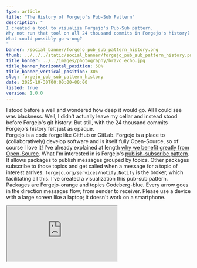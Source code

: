 ```yaml
---
type: article
title: "The History of Forgejo's Pub-Sub Pattern"
description: "
I created a tool to visualize Forgejo's Pub-Sub pattern.
Why not run that tool on all 24 thousand commits in Forgejo's history?
What could possibly go wrong?
"
banner: /social_banner/forgejo_pub_sub_pattern_history.png
thumb: ../../../static/social_banner/forgejo_pub_sub_pattern_history.png
title_banner: ../../images/photography/bravo_echo.jpg
title_banner_horizontal_position: 50%
title_banner_vertical_position: 30%
slug: forgejo_pub_sub_pattern_history
date: 2025-10-30T00:00:00+00:00
listed: true
version: 1.0.0
---
```


I stood before a well and wondered how deep it would go.
All I could see was blackness.
Well, I didn't actually leave my cellar and instead stood before Forgejo's git history.
But still, with the 24 thousand commits Forgejo's history felt just as opaque.<br />
Forgejo is a code forge like GitHub or GitLab.
Forgejo is a place to (collaboratively) develop software and is itself fully Open-Source, so of course I love it!
I've already explained at length [why we benefit greatly from Open-Source](https://chris-besch.com/articles/open_source).
What I'm interested in is Forgejo's [publish-subscribe pattern](https://en.wikipedia.org/wiki/Publish%E2%80%93subscribe_pattern).
It allows packages to publish messages grouped by topics.
Other packages subscribe to those topics and get called when a message for a topic of interest arrives.
`forgejo.org/services/notify.Notify` is the broker, which facilitating all this.
I've created a visualization this pub-sub pattern.
Packages are Forgejo-orange and topics Codeberg-blue.
Every arrow goes in the direction messages flow; from sender to receiver.
Please use a device with a large screen like a laptop; it doesn't work on a smartphone.

<Iframe src="https://christopher-besch.github.io/go_observer_pattern_visualizer/viewer" fullscreen />

The list on the right shows all commits in Forgejo's history that change something about the pub-sub pattern.
Select a commit see how Forgejo looked like back then.
Once you've selected a commit you can use the arrow keys, too.

## Go AST, a lot of Bash and D3.js
How did I create this visualization?
Firstly, let's take a look at how Forgejo's pub-sub pattern works.
Every participating package defines a notifier struct and uses the broker like this:

```go
// Define the notifier.
type actionsNotifier struct {
	notify_service.NullNotifier
}

// Ensure that this struct fulfills the Notifier interface.
var _ notify_service.Notifier = &actionsNotifier{}

// Declare functions for all topics the package is interested in.
func (n *actionsNotifier) NewIssue(/* --snip-- */) {
// --snip--

// Tell the broker there's a new notifier to be notified.
notify_service.RegisterNotifier(&actionsNotifier{})

// send a message to some topic
notify_service.PullReviewDismiss(ctx, doer, review, comment)
```
So what I had to do was find these places in Forgejo's source code and compile that data into a usable format.
I thought about doing this with grep and simple string matching but figured something more robust wouldn't hurt.
Therefore, I used Go's [abstract syntax tree (AST)](https://en.wikipedia.org/wiki/Abstract_syntax_tree) directly.
The AST is an intermediate state in the Go compiler; the compiler generates the AST from the source code and then the machine instructions from the AST.
To my delight, there is the `go/ast` package to walk through the AST and `go/types` for type checking.
There even is the convenient `golang.org/x/tools/go/packages` package to tie it all together.
Take a look at my [parser main.go](https://codeberg.org/christopher-besch/go_pub_sub_visualizer/src/branch/main/parser/main.go) if you're interested in some details.
This script spits out a single JSON.
For the pretty visualization I used [D3.js](https://d3js.org)'s force simulation.
It simulates repelling forces between all nodes and attracting forces between connected ones.
Take a look at the [viewer source code](https://codeberg.org/christopher-besch/go_pub_sub_visualizer/src/branch/main/viewer) for more on that.

## The Well and the Light
Now that I had a way to extract this data for one state of Forgejo's code base, a bigger idea came to me.
Why not do this for every commit in Forgejo's history?
How difficult could it be?
As you can see above, that did work out but not without hiccups.
So, I invite you to come on a little journey down Forgejo's history:
Let's throw a light down that well!

### *0,000m* 2025-10-27 ([346f87d](https://codeberg.org/forgejo/forgejo/commit/346f87d7a26d7c3678867961c74487e5b759cbf0))
I started in front of the well:
A few days ago I created [a Bash script](https://codeberg.org/christopher-besch/go_pub_sub_visualizer/src/branch/main/auto_parser.sh) that runs the parser script, checks out the next-older commit and repeats the process.
This script ran for days creating thousands of JSON files.
I created another [Go script](https://codeberg.org/christopher-besch/go_pub_sub_visualizer/src/branch/main/post_process/main.go) to clean up this mess e.g. by deleting duplicates.<br />
At [346f87d](https://codeberg.org/forgejo/forgejo/commit/346f87d7a26d7c3678867961c74487e5b759cbf0) I let my script run and fall into the darkness below.
I didn't know what it would uncover and if it would encounter some hurdles.
Let's say I started at ground level and every commit I go down is another meter below the surface.

### *0,780m* 2025-06-17 ([16dbc0e](https://codeberg.org/forgejo/forgejo/commit/16dbc0efd350cdc15760c2e40346c1e9fbb0bd01))
This was my first hiccup; my Go script crashed.
Apparently this commit removed a type of token that my script didn't expect (a SelectorExpr with a Selector that doesn't map to any object).
So, all commits older than this one crash my script.
I added a nil check and dropped it back in the well.
```go
pkg.TypesInfo.Uses[f.Sel] != nil
```

### *1,225m* 2025-03-27 ([2457f5f](https://codeberg.org/forgejo/forgejo/commit/2457f5ff2293f69e6de5cc7d608dd210f6b8e27a))
And I encountered another hiccup; in March Forgejo changed the Go module path from `code.gitea.io/gitea` to `forgejo.org`.
After all, Forgejo is a fork of Gitea.
I adjusted my Go script and made the viewer remove the `forgejo.org` and `code.gitea.io/gitea` prefixes.

### *7,568m* 2023-09-05 ([540bf9f](https://codeberg.org/forgejo/forgejo/commit/540bf9fa6d0d86297c9d575640798b718767bd9f))
And whush, I just dropped through to before the Forgejo fork.
Here the Gitea developers changed the pub-sub broker package from `code.gitea.io/gitea/modules/notification/base.Notifier` to `code.gitea.io/gitea/services/notify.Notifier`.
I adjust the script and continued.

### *10,956m* 2022-03-16 ([ed1d95c](https://codeberg.org/forgejo/forgejo/commit/ed1d95c55dfa91d1c9a486bfb8e00375d4038e29))
My script crashed just below this commit, which upgrades from `go1.17` to `go1.18`.
Apparently `golang.org/x/tools/go/packages` requires `go mod tidy` to run on a `go1.17` project.
I added `go mod tidy` to my script and let it run for the night.
When I woke up the next morning I noticed that my Nextcloud instance was down.
After quickly logging into my server I realized it entirely ran out of disk space, whups.
The `~/go` directory grew so large with Forgejo's many old dependencies it completely crippled my server.
Running my script in a Docker container didn't help here.
Now my script auto-deletes the `~/go` dir when it gets too large.

### *12,264m* 2021-06-23 ([17030ce](https://codeberg.org/forgejo/forgejo/commit/17030ced75059ec21f6fb1945a751c3ebef29a32))
Here a problem occurred when I re-ran my script with older versions of Go (more info on that below).
Somehow `go1.14` failed to `go1.14 mod tidy` below this commit.
Though, my up-to-date `go1.25.3` did work so now my script uses the new Go version whenever the old one fails.
It's a hack, but it works.

### *15,946m* 2019-09-12 ([3f5cdfe](https://codeberg.org/forgejo/forgejo/commit/3f5cdfe35905730ced41397c6ccd50df3804b5ec))
My script crashed again, this time for a most peculiar reason; `go mod tidy` failed.
I had been using the current `go1.25.3` tools.
Now that I got so far down, so far back to when Forgejo used `go1.12` that `go1.25.3` had no idea what to make of the old project.
Therefore, I had to adjust my script to look for the version of Go Forgejo used at that time, install and use that instead.

I find this so very fascinating.
Say you're writing a script that parses some questionnaires filled out by a lot of people.
Then every person's questionnaire will have the same structure.
Apart from a few outliers, who spilled their coffee over the questionnaire, you implement one parser for the entire data-set and all is well.
But here, with history, every assumption you make based on the newest version doesn't have to hold for all older versions.
Like in this case where I expected the source code to have changed from commit to commit.
But I didn't expect the Go tooling to have changed, too.

Btw, I forgot what commit this problem occurred on but did remember that it happened with the switch from `go1.12` to `go1.13`.
What commit is the first that uses `go1.13`?
`git bisect` is a great tool to answer questions like these.
You simply give it one commit that is definitely old (i.e., uses `go1.12` or older) and one commit that is definitely new (i.e., uses `go1.13` or newer).
Then `git bisect` spits you out at a commit somewhere in the middle and asks you, "Is this commit old or new?"
You tell it `git bisect old` or `git bisect new` and it spits you out in a new place.
You perform a binary search that lets you come through thousands of commits in a breeze.
If you're working on a code base you don't know the authors of, this is a great tool for figuring out what explanations the authors left in their commit messages.
Especially when you have a question `git blame` can't simply answer, `git bisect` is a great tool.
```bash
git bisect start
git bisect old d77176912bccf1dc0ad93366df55f00fee23b498
git bisect new forgejo
cat go.mod | grep -P '^go ' | cut -d ' ' -f2
# 1.20
git bisect new
# --snip--
```

### *16,625m* 2019-03-27 ([d578b71](https://codeberg.org/forgejo/forgejo/commit/d578b71d61ee8131e8abf7f538b93d8c6cc6fe6d))
This commit moves the code base from `code.gitea.io/git` to `code.gitea.io/gitea`.
Uff, okay, I added another rename option.

### *16,940m* 2019-01-13 ([beab2df](https://codeberg.org/forgejo/forgejo/commit/beab2df1227f9b7e556aa5716d94feb3a3e2088e))
And another rename.
This commit moves the broker struct from `modules/notification/base/base.go` to `modules/notification/base/notifier.go`.

### *16,141m* 2019-07-25 ([5efd363](https://codeberg.org/forgejo/forgejo/commit/5efd3630bc21d4b0ba6ff492d16d4c7e2814dd1f))
There are a lot of problems down here at 16km below the surface.
Now there's a problem with the xorm dependency.
This commit updates to xorm `v0.7.4` but the old `v0.7.3-0.20190620151208-f1b4f8368459` fails with `go mod tidy`.
I don't know why but my fix is as hacky as it is simple:
```bash
sed -i 's#github.com/go-xorm/xorm v0.7.3-0.20190620151208-f1b4f8368459#github.com/go-xorm/xorm v0.7.3#' go.mod
```

Btw, this is the old xorm repo on GitHub before it got moved to a Gitea server.
I'm glad the old repo is only archived and not deleted.
Otherwise, I'd have to do more work here.<br />
Come to think of it, there are a lot of old dependency versions we rarely care about.
If they are lost, we won't be able to build old versions of our software.
That might be real trouble if we want to reproduce some problem with outdated software.

### *16,624m* 2019-03-27 ([d771769](https://codeberg.org/forgejo/forgejo/commit/d77176912bccf1dc0ad93366df55f00fee23b498))
We are so far below the surface we don't even have a `go.mod` file anymore.
Gitea used `Gopkg.lock` before this commit.
Now my script creates its own `go.mod` if required.
```bash
if [ ! -f go.mod ]; then
    go mod init
fi
```

### *17,177m* 2018-10-18 ([ea619b3](https://codeberg.org/forgejo/forgejo/commit/ea619b39b2f2a3c1fb5ad28ebd4a269b2f822111))
Here, my script threw its final error: Empty output.<br />
There's no more pub-sub pattern to look for below this.
This commit is where the pub-sub pattern was created.
This commit is the bottom of the well our light just hit and thus the end of our pub-sub journey.
Alas, we could still check how much more rock there is below the well.

### *23,913m* 2014-02-11 ([475e347](https://codeberg.org/forgejo/forgejo/commit/475e3471b4e8da8776fe7e66a3390c8a30c19f08))
And this is it, the very first commit in Forgejo's history.
We are so far back, the project isn't named Forgejo or even Gitea anylonger; down here the project goes by the name Gogs.
Now there really isn't any deeper to go.

## What the Visualization Shows
Let's climb back out of the well and recollect what we've encountered.
Firstly, there used to be a topic no package ever sent a message to, `NotifyPullRevieweDismiss`.
It was removed [in June](https://codeberg.org/forgejo/forgejo/commit/9524b8c3702e204d9f942090acb39a3549c80ca8) and we can see that in the visualization.<br />
Then there's my own contribution to Forgejo: the `ActionRunNowDone` topic.
The visualization shows how I implemented the topic without any receiving packages at first.
In a second commit I attached the `services/mailer` and in a third the `services/webhook` package.<br />
Oh and I found some very strange behaviour from December 2022 to September 2023:
[c53f802](https://codeberg.org/forgejo/forgejo/commit/c53f802778c1951e0804507eec995bca37f1b09b) removed the `Notify` prefix from all topics.
On the very next day, however, [a89b399](https://codeberg.org/forgejo/forgejo/commit/a89b399faa275c28d0ffe9759d492636f67d6da0) reverted that.
This goes back and forth a lot, which explains the jarring visualization around this time.
In the end [540bf9f](https://codeberg.org/forgejo/forgejo/commit/540bf9fa6d0d86297c9d575640798b718767bd9f) removed the `Notify` prefix for the last time.
Maybe this is a broken bit in the Forgejo git history?
I colored these commits red in the visualization.<br />
Finally, as of [9524b8c](https://codeberg.org/forgejo/forgejo/commit/9524b8c3702e204d9f942090acb39a3549c80ca8) there's still some dead code:
The `Run` topic is never sent a message to and no one listens to the `DeleteIssue` topic.
Maybe those topics should be removed.
One could automate a check like this, maybe in CI.

## Conclusion
This really felt like diving into the abyss.
I never knew what lies below and when my script would fail for the next time.
It gave me chills, working code every day that has such history.
There is so much knowledge we stand upon.
And there are few general things I learned:

- Nothing stays the same given enough time.
  All my assumptions broke at some point, Forgejo used different tooling, different paths, different directory structures.
- Go is surprisingly good for scripting.
  Usually I would have done something like this with Python but I hate it's lack of type safety.
  Though I don't fancy Go's lack of null-safety, it is a lot quicker to write than something like Rust.
  I think I'll use it more often.
- I ran my script unattended using tmux on a server; tmux is pretty amazing for these kinds of things.
  Though, I really shouldn't have used my production server and got separate hardware.

## P.S.
I used these commands to generate the *"depth"* and date for each commit:
```bash
TZ=UTC0 git show --no-patch --date=local '--format=%ci' 16dbc0efd350cdc15760c2e40346c1e9fbb0bd01
git rev-list --count 16dbc0efd350cdc15760c2e40346c1e9fbb0bd01..346f87d7a26d7c3678867961c74487e5b759cbf0
```
